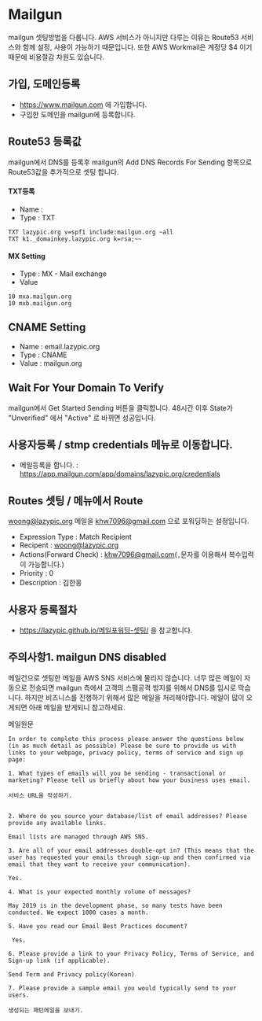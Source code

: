 # Mailgun

mailgun 셋팅방법을 다룹니다.
AWS 서비스가 아니지만 다루는 이유는 Route53 서비스와 함께 설정, 사용이 가능하기 때문입니다.
또한 AWS Workmail은 계정당 $4 이기 때문에 비용절감 차원도 있습니다.

## 가입, 도메인등록
- https://www.mailgun.com 에 가입합니다.
- 구입한 도메인을 mailgun에 등록합니다.

## Route53 등록값
mailgun에서 DNS를 등록후 mailgun의 Add DNS Records For Sending 항목으로
Route53값을 추가적으로 셋팅 합니다.

#### TXT등록
- Name : 
- Type : TXT
```
TXT lazypic.org v=spf1 include:mailgun.org ~all
TXT k1._domainkey.lazypic.org k=rsa;~~
```

#### MX Setting
- Type : MX - Mail exchange
- Value
```
10 mxa.mailgun.org
10 mxb.mailgun.org
```

## CNAME Setting
- Name : email.lazypic.org
- Type : CNAME
- Value : mailgun.org

## Wait For Your Domain To Verify
mailgun에서 Get Started Sending 버튼을 클릭합니다.
48시간 이후 State가 "Unverified" 에서 "Active" 로 바뀌면 성공입니다.

## 사용자등록 / stmp credentials 메뉴로 이동합니다.
- 메일등록을 합니다. : https://app.mailgun.com/app/domains/lazypic.org/credentials

## Routes 셋팅 / 메뉴에서 Route
woong@lazypic.org 메일을 khw7096@gmail.com 으로 포워딩하는 설정입니다.

- Expression Type : Match Recipient
- Recipent : woong@lazypic.org
- Actions(Forward Check) : khw7096@gmail.com(`,`문자를 이용해서 복수입력이 가능합니다.)
- Priority : 0
- Description : 김한웅

## 사용자 등록절차
- https://lazypic.github.io/메일포워딩-셋팅/ 을 참고합니다.

## 주의사항1. mailgun DNS disabled
메일건으로 셋팅한 메일을 AWS SNS 서비스에 물리지 않습니다. 너무 많은 메일이 자동으로 전송되면 mailgun 측에서 고객의 스팸공격 방지를 위해서 DNS를 임시로 막습니다. 하지만 비즈니스를 진행하기 위해서 많은 메일을 처리해야합니다. 메일이 많이 오게되면 아래 메일을 받게되니 참고하세요.

메일원문
```
In order to complete this process please answer the questions below (in as much detail as possible) Please be sure to provide us with links to your webpage, privacy policy, terms of service and sign up page:

1. What types of emails will you be sending - transactional or marketing? Please tell us briefly about how your business uses email.

서비스 URL을 작성하기.


2. Where do you source your database/list of email addresses? Please provide any available links.

Email lists are managed through AWS SNS.

3. Are all of your email addresses double-opt in? (This means that the user has requested your emails through sign-up and then confirmed via email that they want to receive your communication).

Yes.

4. What is your expected monthly volume of messages?

May 2019 is in the development phase, so many tests have been conducted. We expect 1000 cases a month.

5. Have you read our Email Best Practices document?

 Yes.

6. Please provide a link to your Privacy Policy, Terms of Service, and Sign-up link (if applicable).

Send Term and Privacy policy(Korean)

7. Please provide a sample email you would typically send to your users.

생성되는 패턴메일을 보내기.
```